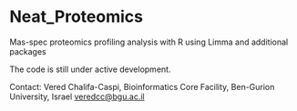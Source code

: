 # Neat_Proteomics
 Mas-spec proteomics profiling analysis with R using Limma and additional packages
 
The code is still under active development.

Contact:
Vered Chalifa-Caspi, Bioinformatics Core Facility, Ben-Gurion University, Israel
veredcc@bgu.ac.il


